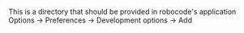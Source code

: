 This is a directory that should be provided in robocode's application Options -> Preferences -> Development options -> Add  